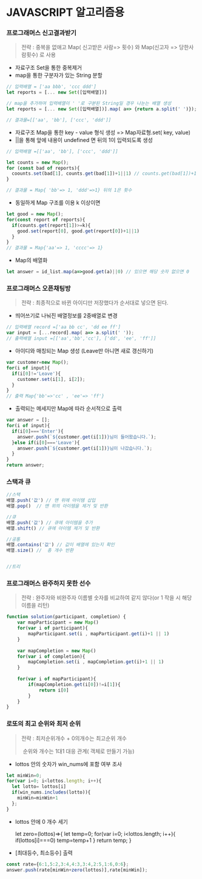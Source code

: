 # JAVASCRIPT 알고리즘용



### 프로그래머스 신고결과받기

> 전략 : 중복을  없애고  Map( 신고받은 사람=> 횟수) 와 Map(신고자 => 당한사람횟수) 로 사용

- 자료구조 Set을 통한 중복제거
- map을 통한 구분자가 있는 String 분할

``` javascript
// 입력배열 = ['aa bbb', 'ccc ddd']
let reports = [... new Set([입력배열])]

// map을 추가하여 입력배열이 ' '로 구분된 String일 경우 나눈는 배열 생성
let reports = [... new Set([입력배열])].map( a=> {return a.split(' ')});

// 결과물=[['aa', 'bb'], ['ccc', 'ddd']]
```



- 자료구조 Map을 통한 key - value 형식 생성 => Map자료형.set( key, value)
- ||을 통해 앞에 내용이 undefined 면 뒤의 1이 입력되도록 생성 

``` javascript
// 입력배열 =[['aa', 'bb'], ['ccc', 'ddd']]

let counts = new Map();
for (const bad of reports){
  coounts.set(bad[1], counts.get(bad[1])+1||1) // counts.get(bad[1])+1 혹은 1
}

// 결과물 = Map{ 'bb'=> 1, 'ddd'=>1} 뒤의 1은 횟수 
```



- 동일하게 Map 구조를 이용 k 이상이면 

``` javascript
let good = new Map();
for(const report of reports){
  if(counts.get(report[1])>=k){
    good.set(report[0], good.get(report[0])+1||1)
  }
}
// 결과물 = Map{'aa'=> 1, 'cccc'=> 1}
```



- Map의 배열화

``` javascript
let answer = id_list.map(a=>good.get(a)||0) // 있으면 해당 숫자 없으면 0
```





### 프로그래머스 오픈채팅방

> 전략 : 최종적으로 바뀐 아이디만 저장했다가 순서대로 넣으면 된다.

- 띄어쓰기로 나눠진 배열정보를 2중배열로 변경

``` javascript
// 입력배열 record =['aa bb cc', 'dd ee ff']
var input = [...record].map( a=> a.split(' '));
// 출력배열 input =[['aa','bb','cc'], ['dd', 'ee', 'ff']]
```

- 아이디와 매칭되는 Map 생성 (Leave만 아니면 새로 갱신하기)

```javascript
var customer=new Map();
for(i of input){
  if(i[0]!='Leave'){
    customer.set(i[1], i[2]);
  }
}
// 출력 Map{'bb'=>'cc' , 'ee'=> 'ff'}
```

- 출력되는 메세지만 Map에 따라 순서적으로 출력

```javascript
var answer = [];
for(i of input){
  if(i[0]==='Enter'){
    answer.push(`${customer.get(i[1])}님이 들어왔습니다.`);
  }else if(i[0]==='Leave'){
    answer.push(`${customer.get(i[1])}님이 나갔습니다.`);
  }
}
return answer;
```





### 스택과 큐

``` javascript
//스택
배열.push('값') // 맨 위에 아이템 삽입
배열.pop()  // 맨 위의 아이템을 제거 및 반환

//큐
배열.push('값') // 큐에 아이템을 추가
배열.shift() // 큐에 아이템 제거 및 반환

//공통
배열.contains('값') // 값이 배열에 있는지 확인
배열.size() //  총 개수 반환


//트리
```







### 프로그래머스 완주하지 못한 선수

> 전략 : 완주자와 비완주자 이름별 숫자를 비교하여 같지 않다(or 1 작을 시 해당 이름을 리턴)

``` javascript
function solution(participant, completion) {
    var mapParticipant = new Map()
    for(var i of participant){
        mapParticipant.set(i , mapParticipant.get(i)+1 || 1)
    }
    
    var mapCompletion = new Map()
    for(var i of completion){
        mapCompletion.set(i , mapCompletion.get(i)+1 || 1)
    }
    
    for(var i of mapParticipant){
        if(mapCompletion.get(i[0])!=i[1]){
            return i[0]
        }
    }
}
```





### 로또의 최고 순위와 최저 순위

> 전략 : 최저순위개수 + 0의개수는  최고순위 개수
>
> ​           순위와 개수는 1대1 대응 관계( 객체로 만들기 가능)

- lottos 안의 숫자가 win_nums에 포함 여부 조사

``` javascript
let minWin=0;
for(var i=0; i<lottos.length; i++){
  let lotto= lottos[i]
  if(win_nums.includes(lotto)){
    minWin=minWin+1
  };    
}
```



- lottos 안에 0 개수 세기

    let zero=(lottos)=>{
      let temp=0;
      for(var i=0; i<lottos.length; i++){
          if(lottos[i]===0) temp=temp+1
      }
      return temp;
    }


- [최대등수, 최소등수] 출력

``` javascript
const rate={6:1,5:2,3:4,4:3,3:4,2:5,1:6,0:6}; 
answer.push(rate[minWin+zero(lottos)],rate[minWin]);
```

